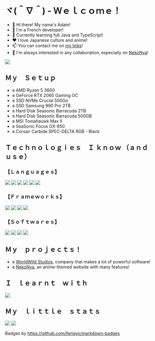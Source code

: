 # ヾ(＾∇＾) - Ｗｅｌｃｏｍｅ！
- 🌿 Hi there! My name's Adam!
- 💬 I'm a French developer!
- 🧰 Currently learning full Java and TypeScript!
- ❤️ I love Japanese culture and anime!
- 📫 You can contact me on [my links](https://classydev.fr)!
- 🤝 I'm always interested in any collaboration, especially on [NekoNya](https://nekonya.classydev.fr)!

<p>
    <img src="https://komarev.com/ghpvc/?username=TheDogHusky&color=lightgrey&style=for-the-badge" />
</p>

##  Ｍｙ　Ｓｅｔｕｐ
- ɞ AMD Ryzen 5 3600
- ɞ GeForce RTX 2060 Gaming OC
- ɞ SSD NVMe Crucial 500Go
- ɞ SSD Samsung 990 Pro 2TB
- ɞ Hard Disk Seasonic Barracuda 2TB
- ɞ Hard Disk Seasonic Barracuda 500GB
- ɞ MSI Tomahauwk Max II
- ɞ SeaSonic Focus GX-850
- ɞ Corsair Carbide SPEC-DELTA RGB - Black

## Ｔｅｃｈｎｏｌｏｇｉｅｓ　Ｉ ｋｎｏｗ  （ａｎｄ　ｕｓｅ）

### 【Ｌａｎｇｕａｇｅｓ】
<p>
    <img src="https://img.shields.io/badge/HTML5-E34F26?style=for-the-badge&logo=html5&logoColor=white" />
    <img src="https://img.shields.io/badge/CSS3-1572B6?style=for-the-badge&logo=css3&logoColor=white" />
    <img src="https://img.shields.io/badge/JavaScript-323330?style=for-the-badge&logo=javascript&logoColor=F7DF1E" />
    <img src="https://img.shields.io/badge/Python-14354C?style=for-the-badge&logo=python&logoColor=white" />
    <img src="https://img.shields.io/badge/Java-ED8B00?style=for-the-badge&logo=java&logoColor=white" />
    <img src="https://img.shields.io/badge/typescript-%23007ACC.svg?style=for-the-badge&logo=typescript&logoColor=white"/>
</p>

### 【Ｆｒａｍｅｗｏｒｋｓ】
<p>
    <img src="https://img.shields.io/badge/Bootstrap-563D7C?style=for-the-badge&logo=bootstrap&logoColor=white" />
    <img src="https://img.shields.io/badge/express.js-%23404d59.svg?style=for-the-badge&logo=express&logoColor=%2361DAFB" />
    <img src="https://img.shields.io/badge/node.js-6DA55F?style=for-the-badge&logo=node.js&logoColor=white" />
    <img src="https://img.shields.io/badge/Nuxt-002E3B?style=for-the-badge&logo=nuxtdotjs&logoColor=#00DC82" />
 </p>

### 【Ｓｏｆｔｗａｒｅｓ】
<p>
    <img src="https://img.shields.io/badge/Visual_Studio_Code-0078D4?style=for-the-badge&logo=visual%20studio%20code&logoColor=white" />
    <img src="https://img.shields.io/badge/pycharm-143?style=for-the-badge&logo=pycharm&logoColor=black&color=black&labelColor=green" />
    <img src="https://img.shields.io/badge/IntelliJIDEA-000000.svg?style=for-the-badge&logo=intellij-idea&logoColor=white" />
    <img src="https://img.shields.io/badge/webstorm-143?style=for-the-badge&logo=webstorm&logoColor=white&color=black" />
</p>


## Ｍｙ　ｐｒｏｊｅｃｔｓ！
- ɞ [WorldWild Studios](https://github.com/WorldWildStudios), company that makes a lot of powerful software!
- ɞ [NekoNya](https://github.com/NekoNyaDevs), an anime-themed website with many features!

## Ｉ　ｌｅａｒｎｔ　ｗｉｔｈ
<p>
    <a href="https://codecademy.com"><img src="https://img.shields.io/badge/Codecademy-FFF0E5?style=for-the-badge&logo=codecademy&logoColor=1F243A" /></a>
</p>

## Ｍｙ　ｌｉｔｔｌｅ　ｓｔａｔｓ
<img src="https://github-readme-stats.vercel.app/api?username=TheDogHusky&theme=blue-green" />
<img src="https://github-readme-stats.vercel.app/api/top-langs/?username=TheDogHusky&theme=blue-green" />


Badges by https://github.com/Ileriayo/markdown-badges

